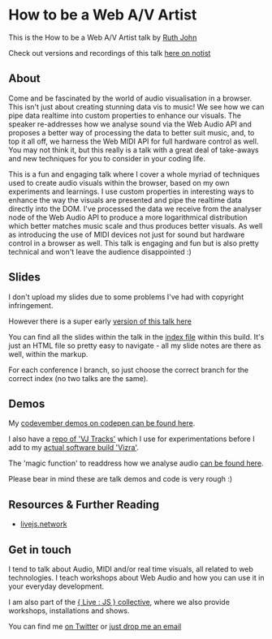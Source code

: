 # How to be a Web A/V Artist

This is the How to be a Web A/V Artist talk by [Ruth John](https:/twitter.com/Rumyra)

Check out versions and recordings of this talk [here on notist](https://noti.st/rumyra)

## About

Come and be fascinated by the world of audio visualisation in a browser. This isn't just about creating stunning data vis to music! We see how we can pipe data realtime into custom properties to enhance our visuals. The speaker re-addresses how we analyse sound via the Web Audio API and proposes a better way of processing the data to better suit music, and, to top it all off, we harness the Web MIDI API for full hardware control as well. You may not think it, but this really is a talk with a great deal of take-aways and new techniques for you to consider in your coding life.

This is a fun and engaging talk where I cover a whole myriad of techniques used to create audio visuals within the browser, based on my own experiments and learnings. I use custom properties in interesting ways to enhance the way the visuals are presented and pipe the realtime data directly into the DOM. I've processed the data we receive from the analyser node of the Web Audio API to produce a more logarithmical distribution which better matches music scale and thus produces better visuals. As well as introducing the use of MIDI devices not just for sound but hardware control in a browser as well. This talk is engaging and fun but is also pretty technical and won't leave the audience disappointed :)


## Slides

I don't upload my slides due to some problems I've had with copyright infringement.

However there is a super early [version of this talk here](https://av-artist-talk.herokuapp.com/#/)

You can find all the slides within the talk in the [index file]() within this build. It's just an HTML file so pretty easy to navigate - all my slide notes are there as well, within the markup.

For each conference I branch, so just choose the correct branch for the correct index (no two talks are the same).

## Demos

My [codevember demos on codepen can be found here]().

I also have a [repo of 'VJ Tracks']() which I use for experimentations before I add to my [actual software build 'Vizra']().

The 'magic function' to readdress how we analyse audio [can be found here]().

Please bear in mind these are talk demos and code is very rough :)

## Resources & Further Reading

- [livejs.network](livejs.network)

## Get in touch

I tend to talk about Audio, MIDI and/or real time visuals, all related to web technologies. I teach workshops about Web Audio and how you can use it in your everyday development.

I am also part of the [{ Live : JS } collective](http://livejs.network/), where we also provide workshops, installations and shows.

You can find me [on Twitter](https://twitter.com/Rumyra) or [just drop me an email](mailto:sayhello@rumyrashead.com)



